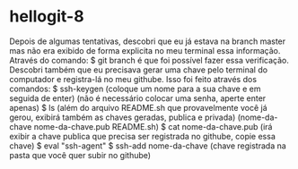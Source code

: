 # hellogit-8

Depois de algumas tentativas,
descobri que eu já estava na branch master mas não era exibido de forma explicita no meu terminal essa informação.
Através do comando:
                    $ git branch
é que foi possível fazer essa verificação.
Descobri também que eu precisava gerar uma chave pelo terminal do computador e registra-lá no meu githube.
Isso foi feito através dos comandos:
                    $ ssh-keygen
                    (coloque um nome para a sua chave e em seguida de enter)
                    (não é necessário colocar uma senha, aperte enter apenas)
                    $ ls
                    (além do arquivo README.sh que provavelmente você já gerou, exibirá também as chaves geradas, publica e privada)
                    (nome-da-chave  nome-da-chave.pub  README.sh)
                    $ cat nome-da-chave.pub
                    (irá exibir a chave publica que precisa ser registrada no githube, copie essa chave)
                    $ eval "ssh-agent"
                    $ ssh-add nome-da-chave
                    (chave registrada na pasta que você quer subir no githube)
